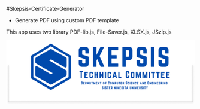 #Skepsis-Certificate-Generator
- Generate PDF using custom PDF template 

This app uses two library PDF-lib.js, File-Saver.js, XLSX.js, JSzip.js

![Screenshot](./assets/images/Frame%20631642.jpg)
